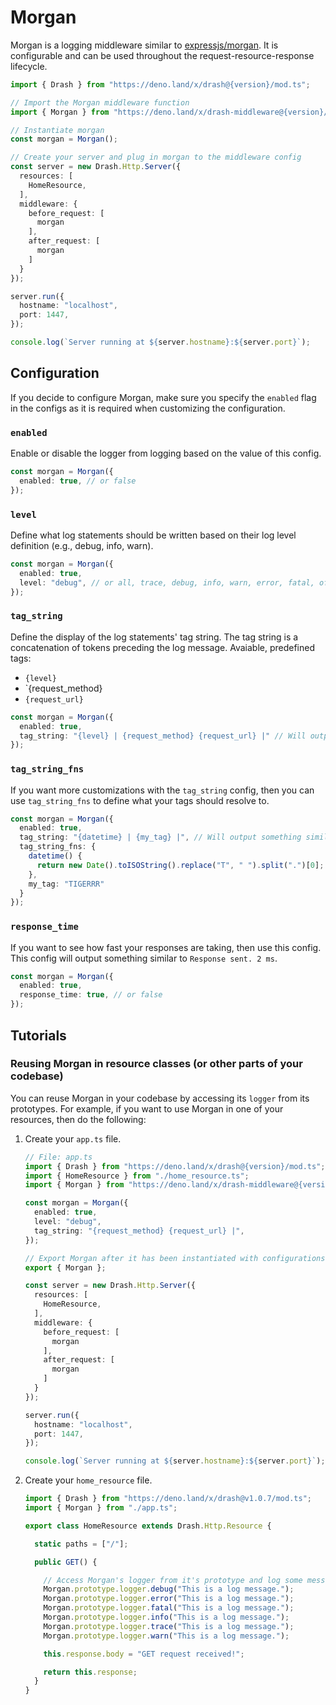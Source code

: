 # Morgan

Morgan is a logging middleware similar to [expressjs/morgan](https://github.com/expressjs/morgan). It is configurable and can be used throughout the request-resource-response lifecycle.

```typescript
import { Drash } from "https://deno.land/x/drash@{version}/mod.ts";

// Import the Morgan middleware function
import { Morgan } from "https://deno.land/x/drash-middleware@{version}/morgan/mod.ts";

// Instantiate morgan
const morgan = Morgan();

// Create your server and plug in morgan to the middleware config
const server = new Drash.Http.Server({
  resources: [
    HomeResource,
  ],
  middleware: {
    before_request: [
      morgan
    ],
    after_request: [
      morgan
    ]
  }
});

server.run({
  hostname: "localhost",
  port: 1447,
});

console.log(`Server running at ${server.hostname}:${server.port}`);
```

## Configuration

If you decide to configure Morgan, make sure you specify the `enabled` flag in the configs as it is required when customizing the configuration.

### `enabled`

Enable or disable the logger from logging based on the value of this config.

```typescript
const morgan = Morgan({
  enabled: true, // or false
});
```

### `level`

Define what log statements should be written based on their log level definition (e.g., debug, info, warn).

```typescript
const morgan = Morgan({
  enabled: true,
  level: "debug", // or all, trace, debug, info, warn, error, fatal, off
});
```

### `tag_string`

Define the display of the log statements' tag string. The tag string is a concatenation of tokens preceding the log message. Avaiable, predefined tags:

* `{level}`
* `{request_method}
* `{request_url}`

```typescript
const morgan = Morgan({
  enabled: true,
  tag_string: "{level} | {request_method} {request_url} |" // Will output something similar to "INFO | GET /home | The log message."
});
```

### `tag_string_fns`

If you want more customizations with the `tag_string` config, then you can use `tag_string_fns` to define what your tags should resolve to.

```typescript
const morgan = Morgan({
  enabled: true,
  tag_string: "{datetime} | {my_tag} |", // Will output something similar to "2020-07-12 10:32:14 | TIGERRR | The log message."
  tag_string_fns: {
    datetime() {
      return new Date().toISOString().replace("T", " ").split(".")[0];
    },
    my_tag: "TIGERRR"
  }
});
```

### `response_time`

If you want to see how fast your responses are taking, then use this config. This config will output something similar to `Response sent. 2 ms`.

```typescript
const morgan = Morgan({
  enabled: true,
  response_time: true, // or false
});
```

## Tutorials

### Reusing Morgan in resource classes (or other parts of your codebase)

You can reuse Morgan in your codebase by accessing its `logger` from its prototypes. For example, if you want to use Morgan in one of your resources, then do the following:

1. Create your `app.ts` file.

    ```typescript
    // File: app.ts
    import { Drash } from "https://deno.land/x/drash@{version}/mod.ts";
    import { HomeResource } from "./home_resource.ts";
    import { Morgan } from "https://deno.land/x/drash-middleware@{version}/morgan.ts";
    
    const morgan = Morgan({
      enabled: true,
      level: "debug",
      tag_string: "{request_method} {request_url} |",
    });
    
    // Export Morgan after it has been instantiated with configurations
    export { Morgan };
    
    const server = new Drash.Http.Server({
      resources: [
        HomeResource,
      ],
      middleware: {
        before_request: [
          morgan
        ],
        after_request: [
          morgan
        ]
      }
    });
    
    server.run({
      hostname: "localhost",
      port: 1447,
    });
    
    console.log(`Server running at ${server.hostname}:${server.port}`);
    ```
    
2. Create your `home_resource` file.

    ```typescript
    import { Drash } from "https://deno.land/x/drash@v1.0.7/mod.ts";
    import { Morgan } from "./app.ts";
    
    export class HomeResource extends Drash.Http.Resource {
    
      static paths = ["/"];
    
      public GET() {
    
        // Access Morgan's logger from it's prototype and log some messages
        Morgan.prototype.logger.debug("This is a log message.");
        Morgan.prototype.logger.error("This is a log message.");
        Morgan.prototype.logger.fatal("This is a log message.");
        Morgan.prototype.logger.info("This is a log message.");
        Morgan.prototype.logger.trace("This is a log message.");
        Morgan.prototype.logger.warn("This is a log message.");
    
        this.response.body = "GET request received!";
    
        return this.response;
      }
    }
    ```
